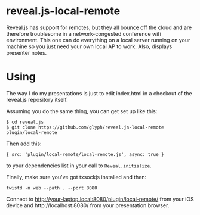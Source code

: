 reveal.js-local-remote
======================

Reveal.js has support for remotes, but they all bounce off the cloud and are therefore troublesome in a network-congested conference wifi environment. This one can do everything on a local server running on your machine so you just need your own local AP to work.  Also, displays presenter notes.

Using
=====

The way I do my presentations is just to edit index.html in a checkout of the reveal.js repository itself.

Assuming you do the same thing, you can get set up like this:

```
$ cd reveal.js
$ git clone https://github.com/glyph/reveal.js-local-remote plugin/local-remote
```

Then add this:

```
{ src: 'plugin/local-remote/local-remote.js', async: true }
```

to your dependencies list in your call to `Reveal.initialize`.

Finally, make sure you've got txsockjs installed and then:

```
twistd -n web --path . --port 8080
```

Connect to http://your-laptop.local:8080/plugin/local-remote/ from your iOS device and http://localhost:8080/ from your presentation browser.
